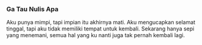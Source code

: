 ### Ga Tau Nulis Apa

Aku punya mimpi, tapi impian itu akhirnya mati.
Aku mengucapkan selamat tinggal, tapi aku tidak memiliki tempat untuk kembali.
Sekarang hanya sepi yang menemani, semua hal yang ku nanti juga tak pernah kembali lagi.


<!--
**zukaan/zukaan** is a ✨ _special_ ✨ repository because its `README.md` (this file) appears on your GitHub profile.

Here are some ideas to get you started:

- 🔭 I’m currently working on ...
- 🌱 I’m currently learning ...
- 👯 I’m looking to collaborate on ...
- 🤔 I’m looking for help with ...
- 💬 Ask me about ...
- 📫 How to reach me: ...
- 😄 Pronouns: ...
- ⚡ Fun fact: ...
-->
